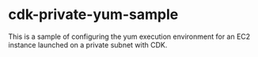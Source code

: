 # cdk-private-yum-sample
This is a sample of configuring the yum execution environment for an EC2 instance launched on a private subnet with CDK.
